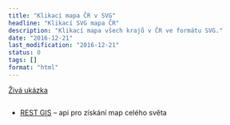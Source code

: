 ```yaml
---
title: "Klikací mapa ČR v SVG"
headline: "Klikací SVG mapa ČR"
description: "Klikací mapa všech krajů v ČR ve formátu SVG."
date: "2016-12-21"
last_modification: "2016-12-21"
status: 0
tags: []
format: "html"
---
```


<p><a href="http://kod.djpw.cz/amdc">Živá ukázka</a></p>

<img src="/files/mapa-cr-svg/cz-kraje.svg" alt="">

<ul>
  <li>
    <a href="https://restgis.com">REST GIS</a> – api pro získání map celého světa
  </li>
</ul>